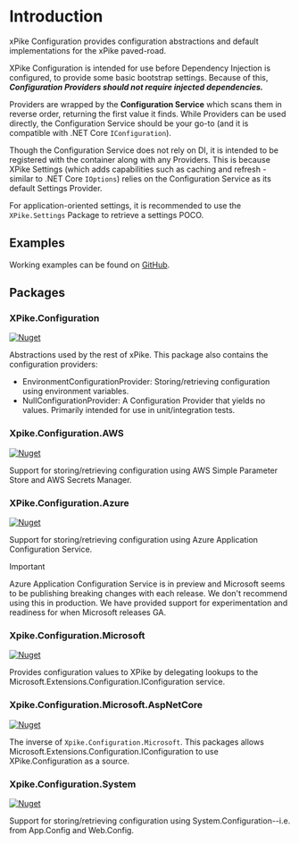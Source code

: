 # Introduction

xPike Configuration provides configuration abstractions and default implementations for the xPike
paved-road.

XPike Configuration is intended for use before Dependency Injection is configured, to provide some basic bootstrap settings.
Because of this, ***Configuration Providers should not require injected dependencies.***

Providers are wrapped by the **Configuration Service** which scans them in reverse order, returning the first value it finds.
While Providers can be used directly, the Configuration Service should be your go-to (and it is compatible with .NET Core `IConfiguration`).

Though the Configuration Service does not rely on DI, it is intended to be registered with the container along with any Providers.
This is because XPike Settings (which adds capabilities such as caching and refresh - similar to .NET Core `IOptions`)
relies on the Configuration Service as its default Settings Provider.

For application-oriented settings, it is recommended to use the `XPike.Settings` Package to retrieve a settings POCO.

## Examples

Working examples can be found on [GitHub](https://github.com/xpike/configuration/tree/master/examples).

## Packages

### XPike.Configuration

[![Nuget](https://img.shields.io/nuget/v/XPike.Configuration)](https://nuget.org/packages/XPike.Configuration)

Abstractions used by the rest of xPike. This package also contains the configuration providers:

- EnvironmentConfigurationProvider: Storing/retrieving configuration using environment variables.
- NullConfigurationProvider: A Configuration Provider that yields no values. Primarily intended for use in unit/integration tests.

### Xpike.Configuration.AWS

[![Nuget](https://img.shields.io/nuget/v/Xpike.Configuration.AWS)](https://nuget.org/packages/Xpike.Configuration.AWS)

Support for storing/retrieving configuration using AWS Simple Parameter Store and AWS Secrets Manager.

### XPike.Configuration.Azure

[![Nuget](https://img.shields.io/nuget/v/XPike.Configuration.Azure)](https://nuget.org/packages/XPike.Configuration.Azure)

Support for storing/retrieving configuration using Azure Application Configuration Service.

> [!Important]
> Azure Application Configuration Service is in preview and Microsoft seems to be publishing breaking changes with each
> release. We don't recommend using this in production. We have provided support for experimentation and readiness for
> when Microsoft releases GA.

### Xpike.Configuration.Microsoft

[![Nuget](https://img.shields.io/nuget/v/Xpike.Configuration.Microsoft)](https://nuget.org/packages/Xpike.Configuration.Microsoft)

Provides configuration values to XPike by delegating lookups to the Microsoft.Extensions.Configuration.IConfiguration service.

### Xpike.Configuration.Microsoft.AspNetCore

[![Nuget](https://img.shields.io/nuget/v/Xpike.Configuration.Microsoft.AspNetCore)](https://nuget.org/packages/Xpike.Configuration.Microsoft.AspNetCore)

The inverse of `Xpike.Configuration.Microsoft`. This packages allows Microsoft.Extensions.Configuration.IConfiguration
to use XPike.Configuration as a source.

### Xpike.Configuration.System

[![Nuget](https://img.shields.io/nuget/v/Xpike.Configuration.System)](https://nuget.org/packages/Xpike.Configuration.System)

Support for storing/retrieving configuration using System.Configuration--i.e. from App.Config and Web.Config.
